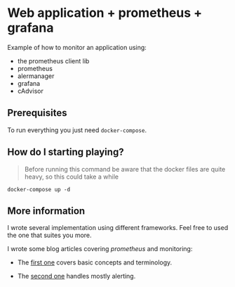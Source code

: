 # Web application + prometheus + grafana

Example of how to monitor an application using:
- the prometheus client lib
- prometheus
- alermanager
- grafana
- cAdvisor

## Prerequisites

To run everything you just need `docker-compose`.

## How do I starting playing?

> Before running this command be aware that the docker files are quite heavy, so this could take a while

```
docker-compose up -d
```

## More information

I wrote several implementation using different frameworks. Feel free to used the one that suites you more.

I wrote some blog articles covering _prometheus_ and monitoring:

* The [first one](http://blog.xebia.fr/2017/07/28/superviser-mon-application-play-avec-prometheus) covers basic concepts and terminology.

* The [second one](https://en.fabernovel.com/insights/tech-en/alerting-in-prometheus-or-how-i-can-sleep-well-at-night) handles mostly alerting.
